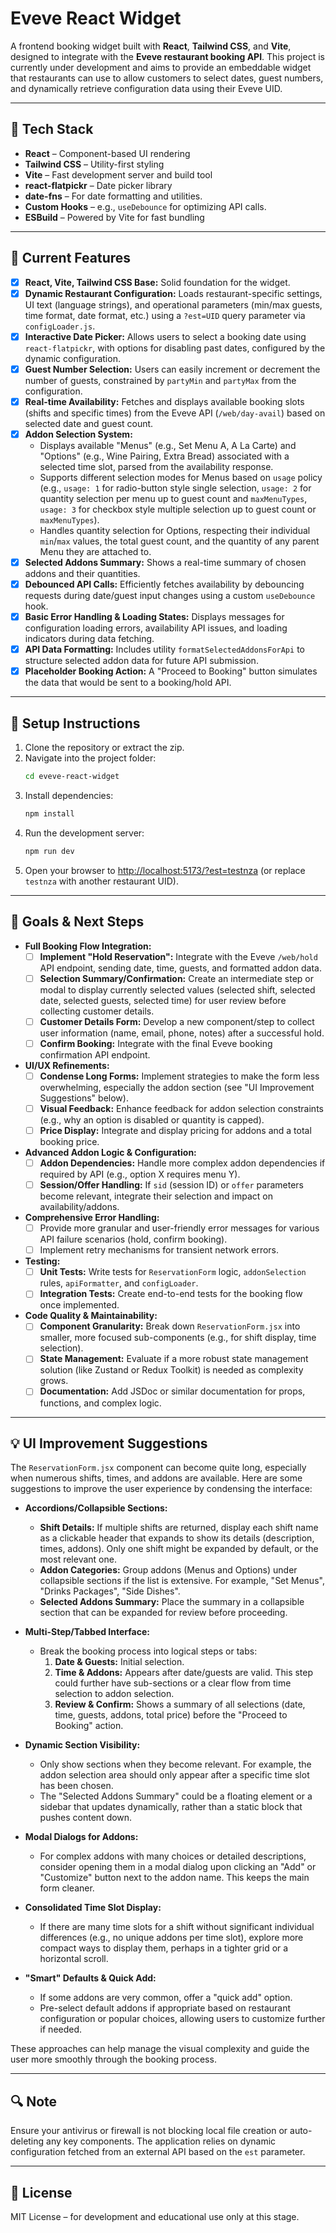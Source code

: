 # Eveve React Widget

A frontend booking widget built with **React**, **Tailwind CSS**, and **Vite**, designed to integrate with the **Eveve restaurant booking API**. This project is currently under development and aims to provide an embeddable widget that restaurants can use to allow customers to select dates, guest numbers, and dynamically retrieve configuration data using their Eveve UID.

---

## 🚀 Tech Stack

- **React** – Component-based UI rendering
- **Tailwind CSS** – Utility-first styling
- **Vite** – Fast development server and build tool
- **react-flatpickr** – Date picker library
- **date-fns** – For date formatting and utilities.
- **Custom Hooks** – e.g., `useDebounce` for optimizing API calls.
- **ESBuild** – Powered by Vite for fast bundling

---

## 🎯 Current Features

- [x] **React, Vite, Tailwind CSS Base:** Solid foundation for the widget.
- [x] **Dynamic Restaurant Configuration:** Loads restaurant-specific settings, UI text (language strings), and operational parameters (min/max guests, time format, date format, etc.) using a `?est=UID` query parameter via `configLoader.js`.
- [x] **Interactive Date Picker:** Allows users to select a booking date using `react-flatpickr`, with options for disabling past dates, configured by the dynamic configuration.
- [x] **Guest Number Selection:** Users can easily increment or decrement the number of guests, constrained by `partyMin` and `partyMax` from the configuration.
- [x] **Real-time Availability:** Fetches and displays available booking slots (shifts and specific times) from the Eveve API (`/web/day-avail`) based on selected date and guest count.
- [x] **Addon Selection System:**
    - Displays available "Menus" (e.g., Set Menu A, A La Carte) and "Options" (e.g., Wine Pairing, Extra Bread) associated with a selected time slot, parsed from the availability response.
    - Supports different selection modes for Menus based on `usage` policy (e.g., `usage: 1` for radio-button style single selection, `usage: 2` for quantity selection per menu up to guest count and `maxMenuTypes`, `usage: 3` for checkbox style multiple selection up to guest count or `maxMenuTypes`).
    - Handles quantity selection for Options, respecting their individual `min`/`max` values, the total guest count, and the quantity of any parent Menu they are attached to.
- [x] **Selected Addons Summary:** Shows a real-time summary of chosen addons and their quantities.
- [x] **Debounced API Calls:** Efficiently fetches availability by debouncing requests during date/guest input changes using a custom `useDebounce` hook.
- [x] **Basic Error Handling & Loading States:** Displays messages for configuration loading errors, availability API issues, and loading indicators during data fetching.
- [x] **API Data Formatting:** Includes utility `formatSelectedAddonsForApi` to structure selected addon data for future API submission.
- [x] **Placeholder Booking Action:** A "Proceed to Booking" button simulates the data that would be sent to a booking/hold API.

---

## 🔧 Setup Instructions

1. Clone the repository or extract the zip.
2. Navigate into the project folder:
   ```bash
   cd eveve-react-widget
   ```
3. Install dependencies:
   ```bash
   npm install
   ```
4. Run the development server:
   ```bash
   npm run dev
   ```
5. Open your browser to [http://localhost:5173/?est=testnza](http://localhost:5173/?est=testnza) (or replace `testnza` with another restaurant UID).

---

## 📌 Goals & Next Steps

- **Full Booking Flow Integration:**
    - [ ] **Implement "Hold Reservation":** Integrate with the Eveve `/web/hold` API endpoint, sending date, time, guests, and formatted addon data.
    - [ ] **Selection Summary/Confirmation:** Create an intermediate step or modal to display currently selected values (selected shift, selected date, selected guests, selected time) for user review before collecting customer details.
    - [ ] **Customer Details Form:** Develop a new component/step to collect user information (name, email, phone, notes) after a successful hold.
    - [ ] **Confirm Booking:** Integrate with the final Eveve booking confirmation API endpoint.
- **UI/UX Refinements:**
    - [ ] **Condense Long Forms:** Implement strategies to make the form less overwhelming, especially the addon section (see "UI Improvement Suggestions" below).
    - [ ] **Visual Feedback:** Enhance feedback for addon selection constraints (e.g., why an option is disabled or quantity is capped).
    - [ ] **Price Display:** Integrate and display pricing for addons and a total booking price.
- **Advanced Addon Logic & Configuration:**
    - [ ] **Addon Dependencies:** Handle more complex addon dependencies if required by API (e.g., option X requires menu Y).
    - [ ] **Session/Offer Handling:** If `sid` (session ID) or `offer` parameters become relevant, integrate their selection and impact on availability/addons.
- **Comprehensive Error Handling:**
    - [ ] Provide more granular and user-friendly error messages for various API failure scenarios (hold, confirm booking).
    - [ ] Implement retry mechanisms for transient network errors.
- **Testing:**
    - [ ] **Unit Tests:** Write tests for `ReservationForm` logic, `addonSelection` rules, `apiFormatter`, and `configLoader`.
    - [ ] **Integration Tests:** Create end-to-end tests for the booking flow once implemented.
- **Code Quality & Maintainability:**
    - [ ] **Component Granularity:** Break down `ReservationForm.jsx` into smaller, more focused sub-components (e.g., for shift display, time selection).
    - [ ] **State Management:** Evaluate if a more robust state management solution (like Zustand or Redux Toolkit) is needed as complexity grows.
    - [ ] **Documentation:** Add JSDoc or similar documentation for props, functions, and complex logic.

---

## 💡 UI Improvement Suggestions

The `ReservationForm.jsx` component can become quite long, especially when numerous shifts, times, and addons are available. Here are some suggestions to improve the user experience by condensing the interface:

*   **Accordions/Collapsible Sections:**
    *   **Shift Details:** If multiple shifts are returned, display each shift name as a clickable header that expands to show its details (description, times, addons). Only one shift might be expanded by default, or the most relevant one.
    *   **Addon Categories:** Group addons (Menus and Options) under collapsible sections if the list is extensive. For example, "Set Menus", "Drinks Packages", "Side Dishes".
    *   **Selected Addons Summary:** Place the summary in a collapsible section that can be expanded for review before proceeding.

*   **Multi-Step/Tabbed Interface:**
    *   Break the booking process into logical steps or tabs:
        1.  **Date & Guests:** Initial selection.
        2.  **Time & Addons:** Appears after date/guests are valid. This step could further have sub-sections or a clear flow from time selection to addon selection.
        3.  **Review & Confirm:** Shows a summary of all selections (date, time, guests, addons, total price) before the "Proceed to Booking" action.

*   **Dynamic Section Visibility:**
    *   Only show sections when they become relevant. For example, the addon selection area should only appear after a specific time slot has been chosen.
    *   The "Selected Addons Summary" could be a floating element or a sidebar that updates dynamically, rather than a static block that pushes content down.

*   **Modal Dialogs for Addons:**
    *   For complex addons with many choices or detailed descriptions, consider opening them in a modal dialog upon clicking an "Add" or "Customize" button next to the addon name. This keeps the main form cleaner.

*   **Consolidated Time Slot Display:**
    *   If there are many time slots for a shift without significant individual differences (e.g., no unique addons per time slot), explore more compact ways to display them, perhaps in a tighter grid or a horizontal scroll.

*   **"Smart" Defaults & Quick Add:**
    *   If some addons are very common, offer a "quick add" option.
    *   Pre-select default addons if appropriate based on restaurant configuration or popular choices, allowing users to customize further if needed.

These approaches can help manage the visual complexity and guide the user more smoothly through the booking process.

---

## 🔍 Note

Ensure your antivirus or firewall is not blocking local file creation or auto-deleting any key components. The application relies on dynamic configuration fetched from an external API based on the `est` parameter.

---

## 📄 License

MIT License – for development and educational use only at this stage.
